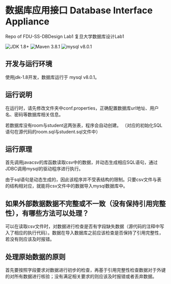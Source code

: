 # 数据库应用接口 Database Interface Appliance

Repo of FDU-SS-DBDesign Lab1 复旦大学数据库设计Lab1

![JDK 1.8+](https://img.shields.io/badge/JDK-1.8%2B-orange)
![Maven 3.8.1](https://img.shields.io/badge/Maven-3.8.1-green)
![mysql v8.0.1](https://img.shields.io/badge/mysql-v8.0.1-blue)

## 开发与运行环境

使用jdk-1.8开发，数据库运行于 mysql v8.0.1。

## 运行说明

在运行时，请先修改文件夹中conf.properties，正确配置数据库url地址、用户名、密码等数据库相关信息。

若数据库没有room与student这两张表，程序会自动创建。
（对应的初始化SQL语句在源代码的room.sql与student.sql文件中）

## 运行原理

首先调用javacsv的库函数读取csv中的数据，并动态生成相应SQL语句，通过JDBC调用mysql的驱动程序进行执行。

由于sql语句是动态生成的，因此该程序并不受表结构的限制。只要csv文件与表的结构相对应，就能将csv文件中的数据导入mysql数据库中。

## 如果外部数据数据不完整或不一致（没有保持引用完整性），有哪些方法可以处理？

可以在读取csv文件时，对数据进行检查是否有字段缺失数据（源代码的注释中写入了相应的执行代码）。数据在导入数据库之前应该检查是否保持了引用完整性，若没有则应该及时报错。

## 处理原始数据的原则

首先要按照字段要求对数据进行初步的检查，再基于引用完整性检查数据对于外键的对所有数据进行核验；没有满足相关要求的则应该及时报错或者丢弃数据。
